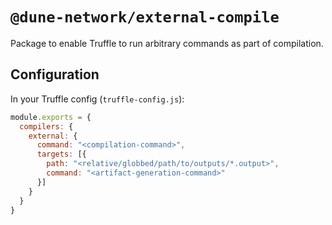 # `@dune-network/external-compile`

Package to enable Truffle to run arbitrary commands as part of compilation.

## Configuration

In your Truffle config (`truffle-config.js`):

```javascript
module.exports = {
  compilers: {
    external: {
      command: "<compilation-command>",
      targets: [{
        path: "<relative/globbed/path/to/outputs/*.output>",
        command: "<artifact-generation-command>"
      }]
    }
  }
}
```
